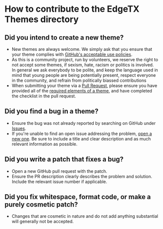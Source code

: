 # How to contribute to the EdgeTX Themes directory

## Did you intend to create a new theme?
- New themes are always welcome. We simply ask that you ensure that your theme complies with [GitHub's acceptable use policies](https://docs.github.com/en/site-policy/acceptable-use-policies/github-hate-speech-and-discrimination).
- As this is a community project, run by volunteers, we reserve the right to not accept some themes, if sexism, hate, racism or politics is involved. In general we ask everybody to be polite, and keep the language used in mind that young people are being potentially present, respect everyone in the community, and refrain from politically biassed contributions
- When submitting your theme via a [Pull Request](https://github.com/EdgeTX/themes/pulls), please ensure you have provided all of the [required elements of a theme](https://github.com/EdgeTX/themes/blob/themes#description-of-an-edgetx-theme), and have completed the checklist in the pull request. 

## Did you find a bug in a theme?
- Ensure the bug was not already reported by searching on GitHub under [Issues](https://github.com/EdgeTX/themes/issues).
- If you're unable to find an open issue addressing the problem, [open a new one](https://github.com/EdgeTX/themes/issues/new). Be sure to include a title and clear description and as much relevant information as possible.

## Did you write a patch that fixes a bug?
- Open a new GitHub pull request with the patch.
- Ensure the PR description clearly describes the problem and solution. Include the relevant issue number if applicable.

## Did you fix whitespace, format code, or make a purely cosmetic patch?
- Changes that are cosmetic in nature and do not add anything substantial will generally not be accepted.
